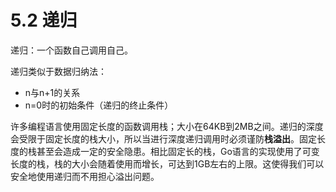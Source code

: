 # 5.2 递归

递归：一个函数自己调用自己。

递归类似于数据归纳法：

* n与n+1的关系
* n=0时的初始条件（递归的终止条件）

许多编程语言使用固定长度的函数调用栈；大小在64KB到2MB之间。递归的深度会受限于固定长度的栈大小，所以当进行深度递归调用时必须谨防**栈溢出**。固定长度的栈甚至会造成一定的安全隐患。相比固定长的栈，Go语言的实现使用了可变长度的栈，栈的大小会随着使用而增长，可达到1GB左右的上限。这使得我们可以安全地使用递归而不用担心溢出问题。

